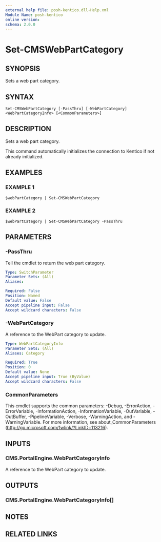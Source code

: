```yaml
---
external help file: posh-kentico.dll-Help.xml
Module Name: posh-kentico
online version:
schema: 2.0.0
---
```


# Set-CMSWebPartCategory

## SYNOPSIS
Sets a web part category.

## SYNTAX

```
Set-CMSWebPartCategory [-PassThru] [-WebPartCategory] <WebPartCategoryInfo> [<CommonParameters>]
```

## DESCRIPTION
Sets a web part category.

This command automatically initializes the connection to Kentico if not already initialized.

## EXAMPLES

### EXAMPLE 1
```
$webPartCategory | Set-CMSWebPartCategory
```

### EXAMPLE 2
```
$webPartCategory | Set-CMSWebPartCategory -PassThru
```

## PARAMETERS

### -PassThru
Tell the cmdlet to return the web part category.

```yaml
Type: SwitchParameter
Parameter Sets: (All)
Aliases:

Required: False
Position: Named
Default value: False
Accept pipeline input: False
Accept wildcard characters: False
```

### -WebPartCategory
A reference to the WebPart category to update.

```yaml
Type: WebPartCategoryInfo
Parameter Sets: (All)
Aliases: Category

Required: True
Position: 0
Default value: None
Accept pipeline input: True (ByValue)
Accept wildcard characters: False
```

### CommonParameters
This cmdlet supports the common parameters: -Debug, -ErrorAction, -ErrorVariable, -InformationAction, -InformationVariable, -OutVariable, -OutBuffer, -PipelineVariable, -Verbose, -WarningAction, and -WarningVariable.
For more information, see about_CommonParameters (http://go.microsoft.com/fwlink/?LinkID=113216).

## INPUTS

### CMS.PortalEngine.WebPartCategoryInfo
A reference to the WebPart category to update.

## OUTPUTS

### CMS.PortalEngine.WebPartCategoryInfo[]
## NOTES

## RELATED LINKS
